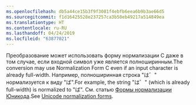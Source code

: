 ```yaml
---
ms.openlocfilehash: db5a44ce15b3f9f3081f4ebfb6eea6b9b3ae66d5
ms.sourcegitcommit: f1d16425528e237257ca3b58eb49217a514849ea
ms.translationtype: HT
ms.contentlocale: ru-RU
ms.lasthandoff: 04/24/2019
ms.locfileid: "63877021"
---
```

<span data-ttu-id="4a240-101">Преобразование может использовать форму нормализации C даже в том случае, если входной символ уже является полноширинным.</span><span class="sxs-lookup"><span data-stu-id="4a240-101">The conversion may use Normalization Form C even if an input character is already full-width.</span></span> <span data-ttu-id="4a240-102">Например, полноширинная строка "は゛" нормализуется к виду "ば".</span><span class="sxs-lookup"><span data-stu-id="4a240-102">For example, the string "は゛" (which is already full-width) is normalized to "ば".</span></span> <span data-ttu-id="4a240-103">См. статью [Формы нормализации Юникода](https://unicode.org/reports/tr15).</span><span class="sxs-lookup"><span data-stu-id="4a240-103">See [Unicode normalization forms](https://unicode.org/reports/tr15).</span></span>
